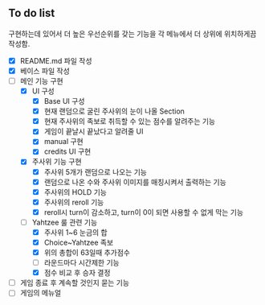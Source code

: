 ## To do list
구현하는데 있어서 더 높은 우선순위를 갖는 기능을 각 메뉴에서 더 상위에 위치하게끔 작성함.
- [X] README.md 파일 작성
- [X] 베이스 파일 작성
- [ ] 메인 기능 구현
  - [x] UI 구성
    - [X] Base UI 구성
    - [x] 현재 랜덤으로 굴린 주사위의 눈이 나올 Section
    - [x] 현재 주사위의 족보로 취득할 수 있는 점수를 알려주는 기능
    - [X] 게임이 끝날시 끝났다고 알려줄 UI
    - [x] manual 구현
    - [x] credits UI 구현
  - [X] 주사위 기능 구현
    - [X] 주사위 5개가 랜덤으로 나오는 기능
    - [x] 랜덤으로 나온 수와 주사위 이미지를 매칭시켜서 출력하는 기능
    - [X] 주사위의 HOLD 기능
    - [X] 주사위의 reroll 기능
    - [X] reroll시 turn이 감소하고, turn이 0이 되면 사용할 수 없게 막는 기능
  - [ ] Yahtzee 룰 관련 기능
    - [x] 주사위 1~6 눈금의 합
    - [x] Choice~Yahtzee 족보
    - [x] 위의 총합이 63일때 추가점수
    - [ ] 라운드마다 시간제한 기능
    - [X] 점수 비교 후 승자 결정
- [ ] 게임 종료 후 계속할 것인지 묻는 기능
- [ ] 게임의 메뉴얼
